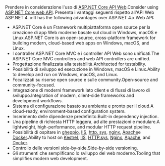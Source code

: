 <span data-ttu-id="a0428-101">Prendere in considerazione l'uso di [ASP.NET Core API Web](/aspnet/core/web-api).</span><span class="sxs-lookup"><span data-stu-id="a0428-101">Consider using [ASP.NET Core web API](/aspnet/core/web-api).</span></span> <span data-ttu-id="a0428-102">Presenta i vantaggi seguenti rispetto all'API Web ASP.NET 4. x:</span><span class="sxs-lookup"><span data-stu-id="a0428-102">It has the following advantages over ASP.NET 4.x Web API:</span></span>

* <span data-ttu-id="a0428-103">ASP.NET Core è un Framework multipiattaforma open source per la creazione di app Web moderne basate sul cloud in Windows, macOS e Linux.</span><span class="sxs-lookup"><span data-stu-id="a0428-103">ASP.NET Core is an open-source, cross-platform framework for building modern, cloud-based web apps on Windows, macOS, and Linux.</span></span>
* <span data-ttu-id="a0428-104">I controller ASP.NET Core MVC e i controller API Web sono unificati.</span><span class="sxs-lookup"><span data-stu-id="a0428-104">The ASP.NET Core MVC controllers and web API controllers are unified.</span></span>
* <span data-ttu-id="a0428-105">Progettazione finalizzata alla testabilità.</span><span class="sxs-lookup"><span data-stu-id="a0428-105">Architected for testability.</span></span>
* <span data-ttu-id="a0428-106">Possibilità di sviluppo ed esecuzione in Windows, macOS e Linux.</span><span class="sxs-lookup"><span data-stu-id="a0428-106">Ability to develop and run on Windows, macOS, and Linux.</span></span>
* <span data-ttu-id="a0428-107">Focalizzati su risorse open source e sulle community.</span><span class="sxs-lookup"><span data-stu-id="a0428-107">Open-source and community-focused.</span></span>
* <span data-ttu-id="a0428-108">Integrazione di moderni framework lato client e di flussi di lavoro di sviluppo.</span><span class="sxs-lookup"><span data-stu-id="a0428-108">Integration of modern, client-side frameworks and development workflows.</span></span>
* <span data-ttu-id="a0428-109">Sistema di configurazione basato su ambiente e pronto per il cloud.</span><span class="sxs-lookup"><span data-stu-id="a0428-109">A cloud-ready, environment-based configuration system.</span></span>
* <span data-ttu-id="a0428-110">Inserimento delle dipendenze predefinito.</span><span class="sxs-lookup"><span data-stu-id="a0428-110">Built-in dependency injection.</span></span>
* <span data-ttu-id="a0428-111">Una pipeline di richiesta HTTP leggera, ad alte prestazioni e modulare.</span><span class="sxs-lookup"><span data-stu-id="a0428-111">A lightweight, high-performance, and modular HTTP request pipeline.</span></span>
* <span data-ttu-id="a0428-112">Possibilità di ospitare in [gheppio](/aspnet/core/fundamentals/servers/kestrel), [IIS](xref:host-and-deploy/iis/index), [http. sys](xref:fundamentals/servers/httpsys), [nginx](xref:host-and-deploy/linux-nginx), [Apache](xref:host-and-deploy/linux-apache)e [Docker](xref:host-and-deploy/docker/index).</span><span class="sxs-lookup"><span data-stu-id="a0428-112">Ability to host on [Kestrel](/aspnet/core/fundamentals/servers/kestrel), [IIS](xref:host-and-deploy/iis/index), [HTTP.sys](xref:fundamentals/servers/httpsys), [Nginx](xref:host-and-deploy/linux-nginx), [Apache](xref:host-and-deploy/linux-apache), and [Docker](xref:host-and-deploy/docker/index).</span></span>
* <span data-ttu-id="a0428-113">Controllo delle versioni side-by-side.</span><span class="sxs-lookup"><span data-stu-id="a0428-113">Side-by-side versioning.</span></span>
* <span data-ttu-id="a0428-114">Gli strumenti che semplificano lo sviluppo del web moderno.</span><span class="sxs-lookup"><span data-stu-id="a0428-114">Tooling that simplifies modern web development.</span></span>
